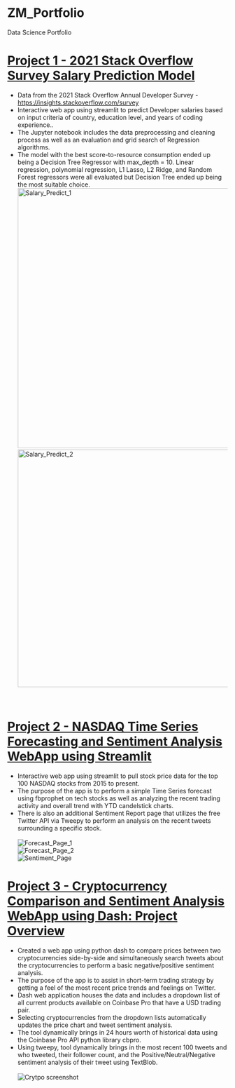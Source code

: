# ZM_Portfolio
Data Science Portfolio

# [Project 1 - 2021 Stack Overflow Survey Salary Prediction Model](https://github.com/zmalone91/Developer_Salary)

* Data from the 2021 Stack Overflow Annual Developer Survey - https://insights.stackoverflow.com/survey
* Interactive web app using streamlit to predict Developer salaries based on input criteria of country, education level, and years of coding experience..<br>
* The Jupyter notebook includes the data preprocessing and cleaning process as well as an evaluation and grid search of Regression algorithms.<br>
* The model with the best score-to-resource consumption ended up being a Decision Tree Regressor with max_depth = 10. Linear regression, polynomial regression, L1 Lasso, L2 Ridge, and Random Forest regressors were all evaluated but Decision Tree ended up being the most suitable choice.<br>
<img width="593" alt="Salary_Predict_1" src="https://user-images.githubusercontent.com/34782953/141933850-a99b2d78-a484-41a1-9911-5ab3c3d4a9f9.png"><br>
<img width="542" alt="Salary_Predict_2" src="https://user-images.githubusercontent.com/34782953/141933865-d248a219-0cf7-40bf-9db2-65d153971887.png"><br>
<br>

# [Project 2 - NASDAQ Time Series Forecasting and Sentiment Analysis WebApp using Streamlit](https://github.com/zmalone91/Stock_Prediction)
* Interactive web app using streamlit to pull stock price data for the top 100 NASDAQ stocks from 2015 to present.<br>
* The purpose of the app is to perform a simple Time Series forecast using fbprophet on tech stocks as well as analyzing the recent trading activity and overall trend with YTD candelstick charts. <br>
* There is also an additional Sentiment Report page that utilizes the free Twitter API via Tweepy to perform an analysis on the recent tweets surrounding a specific stock. <br><br>
![Forecast_Page_1](https://user-images.githubusercontent.com/34782953/141825954-ff8c391a-063f-4c67-96e8-1991dc0dac4e.png)<br>
![Forecast_Page_2](https://user-images.githubusercontent.com/34782953/141826018-2674a5ba-995b-423a-bba1-ac7aa5992f89.png)<br>
![Sentiment_Page](https://user-images.githubusercontent.com/34782953/141826079-e901f7a7-0f59-49f2-a7bd-5c729c9bec7b.png)<br>

# [Project 3 - Cryptocurrency Comparison and Sentiment Analysis WebApp using Dash: Project Overview](https://github.com/zmalone91/Crypto_Sentiment)
* Created a web app using python dash to compare prices between two cryptocurrencies side-by-side and simultaneously search tweets about the cryptocurrencies to perform a basic negative/positive sentiment analysis.
* The purpose of the app is to assist in short-term trading strategy by getting a feel of the most recent price trends and feelings on Twitter.
* Dash web application houses the data and includes a dropdown list of all current products available on Coinbase Pro that have a USD trading pair.
* Selecting cryptocurrencies from the dropdown lists automatically updates the price chart and tweet sentiment analysis.
* The tool dynamically brings in 24 hours worth of historical data using the Coinbase Pro API python library cbpro.
* Using tweepy, tool dynamically brings in the most recent 100 tweets and who tweeted, their follower count, and the Positive/Neutral/Negative sentiment analysis of their tweet using TextBlob. <br><br>
![Crytpo screenshot](https://user-images.githubusercontent.com/34782953/140014540-3509be2b-fc76-4cb6-a38b-c79ceb5402d1.png)
